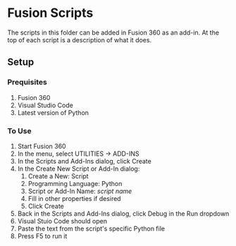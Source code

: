 # Fusion Scripts
The scripts in this folder can be added in Fusion 360 as an add-in. At the top of each script is a description of what it does.

## Setup
### Prequisites
1. Fusion 360
1. Visual Studio Code
1. Latest version of Python

### To Use
1. Start Fusion 360
1. In the menu, select UTILITIES -> ADD-INS
1. In the Scripts and Add-Ins dialog, click Create
1. In the Create New Script or Add-In dialog:
   1. Create a New: Script
   1. Programming Language: Python
   1. Script or Add-In Name: *script name*
   1. Fill in other properties if desired
   1. Click Create
1. Back in the Scripts and Add-Ins dialog, click Debug in the Run dropdown
1. Visual Stuio Code should open
1. Paste the text from the script's specific Python file
1. Press F5 to run it